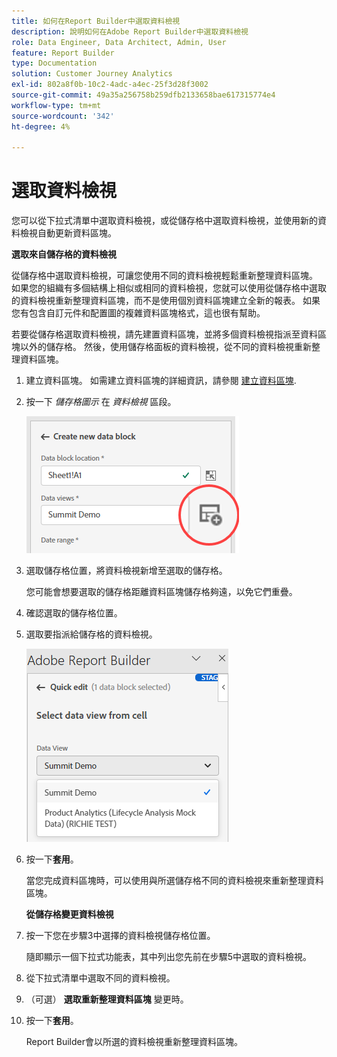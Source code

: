 ```yaml
---
title: 如何在Report Builder中選取資料檢視
description: 說明如何在Adobe Report Builder中選取資料檢視
role: Data Engineer, Data Architect, Admin, User
feature: Report Builder
type: Documentation
solution: Customer Journey Analytics
exl-id: 802a8f0b-10c2-4adc-a4ec-25f3d28f3002
source-git-commit: 49a35a256758b259dfb2133658bae617315774e4
workflow-type: tm+mt
source-wordcount: '342'
ht-degree: 4%

---
```


# 選取資料檢視

您可以從下拉式清單中選取資料檢視，或從儲存格中選取資料檢視，並使用新的資料檢視自動更新資料區塊。

**選取來自儲存格的資料檢視**

從儲存格中選取資料檢視，可讓您使用不同的資料檢視輕鬆重新整理資料區塊。 如果您的組織有多個結構上相似或相同的資料檢視，您就可以使用從儲存格中選取的資料檢視重新整理資料區塊，而不是使用個別資料區塊建立全新的報表。 如果您有包含自訂元件和配置圖的複雜資料區塊格式，這也很有幫助。

若要從儲存格選取資料檢視，請先建置資料區塊，並將多個資料檢視指派至資料區塊以外的儲存格。 然後，使用儲存格面板的資料檢視，從不同的資料檢視重新整理資料區塊。

1. 建立資料區塊。
如需建立資料區塊的詳細資訊，請參閱 [建立資料區塊](/help/report-builder/create-a-data-block.md).

1. 按一下 *儲存格圖示* 在 *資料檢視* 區段。

   ![按一下儲存格圖示。](/help/report-builder/assets/cell-icon.png)

1. 選取儲存格位置，將資料檢視新增至選取的儲存格。

   您可能會想要選取的儲存格距離資料區塊儲存格夠遠，以免它們重疊。

1. 確認選取的儲存格位置。

1. 選取要指派給儲存格的資料檢視。

   ![選取資料檢視.](/help/report-builder/assets/select-data-view.png)

1. 按一下&#x200B;**套用**。

   當您完成資料區塊時，可以使用與所選儲存格不同的資料檢視來重新整理資料區塊。

   **從儲存格變更資料檢視**

1. 按一下您在步驟3中選擇的資料檢視儲存格位置。

   隨即顯示一個下拉式功能表，其中列出您先前在步驟5中選取的資料檢視。

1. 從下拉式清單中選取不同的資料檢視。

1. （可選） **選取重新整理資料區塊** 變更時。

1. 按一下&#x200B;**套用**。

   Report Builder會以所選的資料檢視重新整理資料區塊。
